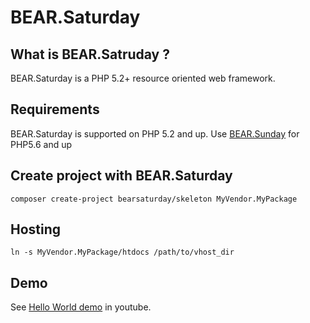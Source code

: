 BEAR.Saturday
======

What is BEAR.Satruday ?
-----------------

BEAR.Saturday is a PHP 5.2+ resource oriented web framework. 

Requirements
------------

BEAR.Saturday is supported on PHP 5.2 and up.
Use [BEAR.Sunday](http://bearsunday.github.io/) for PHP5.6 and up


Create project with BEAR.Saturday
-------------
```
composer create-project bearsaturday/skeleton MyVendor.MyPackage
````

Hosting
-------------
```
ln -s MyVendor.MyPackage/htdocs /path/to/vhost_dir
```

Demo
----
See [Hello World demo][2] in youtube. 


[2]: http://www.youtube.com/watch?v=NKdiNdNbH0Y

